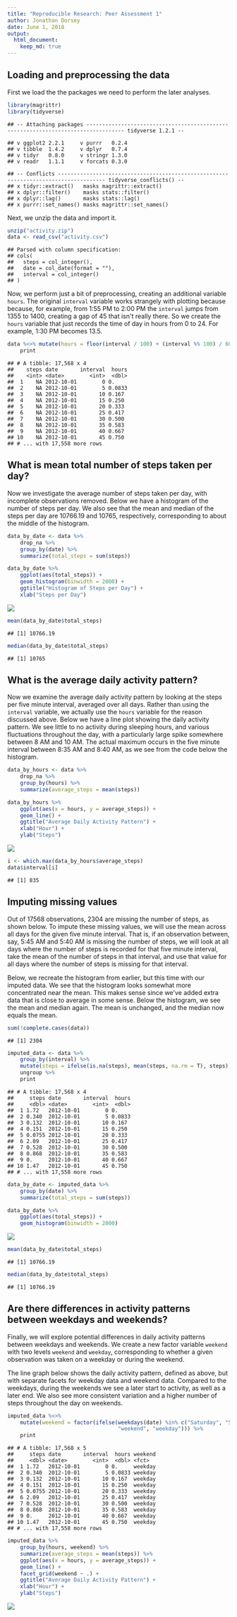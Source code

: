 ```yaml
---
title: "Reproducible Research: Peer Assessment 1"
author: Jonathan Dorsey
date: June 1, 2018
output: 
  html_document:
    keep_md: true
---
```


## Loading and preprocessing the data
First we load the the packages we need to perform the later analyses. 


```r
library(magrittr)
library(tidyverse)
```

```
## -- Attaching packages ---------------------------------------------------------------------------------- tidyverse 1.2.1 --
```

```
## v ggplot2 2.2.1     v purrr   0.2.4
## v tibble  1.4.2     v dplyr   0.7.4
## v tidyr   0.8.0     v stringr 1.3.0
## v readr   1.1.1     v forcats 0.3.0
```

```
## -- Conflicts ------------------------------------------------------------------------------------- tidyverse_conflicts() --
## x tidyr::extract()   masks magrittr::extract()
## x dplyr::filter()    masks stats::filter()
## x dplyr::lag()       masks stats::lag()
## x purrr::set_names() masks magrittr::set_names()
```

Next, we unzip the data and import it.


```r
unzip("activity.zip")
data <- read_csv("activity.csv")
```

```
## Parsed with column specification:
## cols(
##   steps = col_integer(),
##   date = col_date(format = ""),
##   interval = col_integer()
## )
```

Now, we perform just a bit of preprocessing, creating an additional variable `hours`. The original `interval` variable works strangely with plotting because because, for example, from 1:55 PM to 2:00 PM the `interval` jumps from 1355 to 1400, creating a gap of 45 that isn't really there. So we create the `hours` variable that just records the time of day in hours from 0 to 24. For example, 1:30 PM becomes 13.5.


```r
data %<>% mutate(hours = floor(interval / 100) + (interval %% 100) / 60) %>%
    print
```

```
## # A tibble: 17,568 x 4
##    steps date       interval  hours
##    <int> <date>        <int>  <dbl>
##  1    NA 2012-10-01        0 0.    
##  2    NA 2012-10-01        5 0.0833
##  3    NA 2012-10-01       10 0.167 
##  4    NA 2012-10-01       15 0.250 
##  5    NA 2012-10-01       20 0.333 
##  6    NA 2012-10-01       25 0.417 
##  7    NA 2012-10-01       30 0.500 
##  8    NA 2012-10-01       35 0.583 
##  9    NA 2012-10-01       40 0.667 
## 10    NA 2012-10-01       45 0.750 
## # ... with 17,558 more rows
```


## What is mean total number of steps taken per day?

Now we investigate the average number of steps taken per day, with incomplete observations removed. Below we have a histogram of the number of steps per day. We also see that the mean and median of the steps per day are 10766.19 and 10765, respectively, corresponding to about the middle of the histogram.


```r
data_by_date <- data %>%
    drop_na %>%
    group_by(date) %>%
    summarize(total_steps = sum(steps))

data_by_date %>%
    ggplot(aes(total_steps)) +
    geom_histogram(binwidth = 2000) +
    ggtitle("Histogram of Steps per Day") +
    xlab("Steps per Day")
```

![](PA1_template_files/figure-html/unnamed-chunk-4-1.png)<!-- -->

```r
mean(data_by_date$total_steps)
```

```
## [1] 10766.19
```

```r
median(data_by_date$total_steps)
```

```
## [1] 10765
```



## What is the average daily activity pattern?

Now we examine the average daily activity pattern by looking at the steps per five minute interval, averaged over all days. Rather than using the `interval` variable, we actually use the `hours` variable for the reason discussed above. Below we have a line plot showing the daily activity pattern. We see little to no activity during sleeping hours, and various fluctuations throughout the day, with a particularly large spike somewhere between 8 AM and 10 AM. The actual maximum occurs in the five minute interval between 8:35 AM and 8:40 AM, as we see from the code below the histogram.


```r
data_by_hours <- data %>%
    drop_na %>%
    group_by(hours) %>%
    summarize(average_steps = mean(steps))

data_by_hours %>%
    ggplot(aes(x = hours, y = average_steps)) +
    geom_line() +
    ggtitle("Average Daily Activity Pattern") +
    xlab("Hour") +
    ylab("Steps")
```

![](PA1_template_files/figure-html/unnamed-chunk-5-1.png)<!-- -->

```r
i <- which.max(data_by_hours$average_steps)
data$interval[i]
```

```
## [1] 835
```

## Imputing missing values

Out of 17568 observations, 2304 are missing the number of steps, as shown below. To impute these missing values, we will use the mean across all days for the given five minute interval. That is, if an observation between, say, 5:45 AM and 5:40 AM is missing the number of steps, we will look at all days where the number of steps is recorded for that five minute interval, take the mean of the number of steps in that interval, and use that value for all days where the number of steps is missing for that interval. 

Below, we recreate the histogram from earlier, but this time with our imputed data. We see that the histogram looks somewhat more concentrated near the mean. This makes sense since we've added extra data that is close to average in some sense. Below the histogram, we see the mean and median again. The mean is unchanged, and the median now equals the mean.



```r
sum(!complete.cases(data))
```

```
## [1] 2304
```

```r
imputed_data <- data %>%
    group_by(interval) %>%
    mutate(steps = ifelse(is.na(steps), mean(steps, na.rm = T), steps)) %>%
    ungroup %>%
    print
```

```
## # A tibble: 17,568 x 4
##     steps date       interval  hours
##     <dbl> <date>        <int>  <dbl>
##  1 1.72   2012-10-01        0 0.    
##  2 0.340  2012-10-01        5 0.0833
##  3 0.132  2012-10-01       10 0.167 
##  4 0.151  2012-10-01       15 0.250 
##  5 0.0755 2012-10-01       20 0.333 
##  6 2.09   2012-10-01       25 0.417 
##  7 0.528  2012-10-01       30 0.500 
##  8 0.868  2012-10-01       35 0.583 
##  9 0.     2012-10-01       40 0.667 
## 10 1.47   2012-10-01       45 0.750 
## # ... with 17,558 more rows
```

```r
data_by_date <- imputed_data %>%
    group_by(date) %>%
    summarize(total_steps = sum(steps))

data_by_date %>%
    ggplot(aes(total_steps)) +
    geom_histogram(binwidth = 2000)
```

![](PA1_template_files/figure-html/unnamed-chunk-6-1.png)<!-- -->

```r
mean(data_by_date$total_steps)
```

```
## [1] 10766.19
```

```r
median(data_by_date$total_steps)
```

```
## [1] 10766.19
```


## Are there differences in activity patterns between weekdays and weekends?

Finally, we will explore potential differences in daily activity patterns between weekdays and weekends. We create a new factor variable `weekend` with two levels `weekend` and `weekday`, corresponding to whether a given observation was taken on a weekday or during the weekend. 

The line graph below shows the daily activity pattern, defined as above, but with separate facets for weekday data and weekend data. Compared to the weekdays, during the weekends we see a later start to activity, as well as a later end. We also see more consistent variation and a higher number of steps throughout the day on weekends. 


```r
imputed_data %<>%
    mutate(weekend = factor(ifelse(weekdays(date) %in% c("Saturday", "Sunday"), 
                                   "weekend", "weekday"))) %>%
    print
```

```
## # A tibble: 17,568 x 5
##     steps date       interval  hours weekend
##     <dbl> <date>        <int>  <dbl> <fct>  
##  1 1.72   2012-10-01        0 0.     weekday
##  2 0.340  2012-10-01        5 0.0833 weekday
##  3 0.132  2012-10-01       10 0.167  weekday
##  4 0.151  2012-10-01       15 0.250  weekday
##  5 0.0755 2012-10-01       20 0.333  weekday
##  6 2.09   2012-10-01       25 0.417  weekday
##  7 0.528  2012-10-01       30 0.500  weekday
##  8 0.868  2012-10-01       35 0.583  weekday
##  9 0.     2012-10-01       40 0.667  weekday
## 10 1.47   2012-10-01       45 0.750  weekday
## # ... with 17,558 more rows
```

```r
imputed_data %>%
    group_by(hours, weekend) %>%
    summarize(average_steps = mean(steps)) %>%
    ggplot(aes(x = hours, y = average_steps)) +
    geom_line() + 
    facet_grid(weekend ~ .) +
    ggtitle("Average Daily Activity Pattern") +
    xlab("Hour") +
    ylab("Steps")
```

![](PA1_template_files/figure-html/unnamed-chunk-7-1.png)<!-- -->

